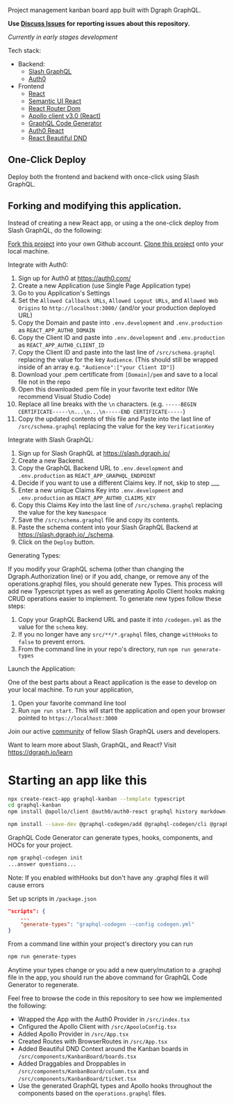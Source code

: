 Project management kanban board app built with Dgraph GraphQL.  

**Use [Discuss Issues](https://discuss.dgraph.io/c/issues/35) for reporting issues about this repository.**

*Currently in early stages development*

Tech stack:
* Backend:
  * [Slash GraphQL](https://dgraph.io/graphql)
  * [Auth0](https://auth0.com/)
* Frontend
  * [React](https://reactjs.org/)
  * [Semantic UI React](https://react.semantic-ui.com/)
  * [React Router Dom](https://www.npmjs.com/package/react-router-dom)
  * [Apollo client v3.0 (React)](https://www.apollographql.com/docs/)
  * [GraphQL Code Generator](https://graphql-code-generator.com/) 
  * [Auth0 React](https://www.npmjs.com/package/@auth0/auth0-react)
  * [React Beautiful DND](https://www.npmjs.com/package/react-beautiful-dnd)
 
## One-Click Deploy

Deploy both the frontend and backend with once-click using Slash GraphQL.

## Forking and modifying this application.

Instead of creating a new React app, or using a the one-click deploy from Slash GraphQL, do the following:

[Fork this project](https://docs.github.com/en/github/getting-started-with-github/fork-a-repo) into your own Github account.
[Clone this project](https://docs.github.com/en/github/getting-started-with-github/fork-a-repo#step-2-create-a-local-clone-of-your-fork) onto your local machine.

Integrate with Auth0:

1. Sign up for Auth0 at https://auth0.com/
2. Create a new Application (use Single Page Application type)
3. Go to you Application's Settings
4. Set the `Allowed Callback URLs`, `Allowed Logout URLs`, and `Allowed Web Origins` to `http://localhost:3000/` (and/or your production deployed URL)
5. Copy the Domain and paste into `.env.development` and `.env.production` as `REACT_APP_AUTH0_DOMAIN`
6. Copy the Client ID and paste into `.env.development` and `.env.production` as `REACT_APP_AUTH0_CLIENT_ID`
7. Copy the Client ID and paste into the last line of `/src/schema.graphql` replacing the value for the key `Audience`. (This should still be wrapped inside of an array e.g. `"Audience":["your Client ID"]`)
8. Download your .pem certificate from `[Domain]/pem` and save to a local file not in the repo
9. Open this downloaded .pem file in your favorite text editor (We recommend Visual Studio Code)
10. Replace all line breaks with the `\n` characters. (e.g. `-----BEGIN CERTIFICATE-----\n...\n...\n-----END CERTIFICATE-----`)
11. Copy the updated contents of this file and Paste into the last line of `/src/schema.graphql` replacing the value for the key `VerificationKey`

Integrate with Slash GraphQL:

1. Sign up for Slash GraphQL at https://slash.dgraph.io/
2. Create a new Backend.
3. Copy the GraphQL Backend URL to `.env.development` and `.env.production` as `REACT_APP_GRAPHQL_ENDPOINT`
4. Decide if you want to use a different Claims key. If not, skip to step ___
5. Enter a new unique Claims Key into `.env.development` and `.env.production` as `REACT_APP_AUTH0_CLAIMS_KEY`
6. Copy this Claims Key into the last line of `/src/schema.graphql` replacing the value for the key `Namespace`
7. Save the `/src/schema.graphql` file and copy its contents.
8. Paste the schema content into your Slash GraphQL Backend at https://slash.dgraph.io/_/schema.
9. Click on the `Deploy` button.

Generating Types:

If you modify your GraphQL schema (other than changing the Dgraph.Authorization line) or if you add, change, or remove
any of the operations.graphql files, you should generate new Types. This process will add new Typescript types as well
as generating Apollo Client hooks making CRUD operations easier to implement. To generate new types follow these steps:

1. Copy your GraphQL Backend URL and paste it into `/codegen.yml` as the value for the `schema` key.
2. If you no longer have any `src/**/*.graphql` files, change `withHooks` to `false` to prevent errors.
3. From the command line in your repo's directory, run `npm run generate-types`

Launch the Application:

One of the best parts about a React application is the ease to develop on your local machine. To run your application,

1. Open your favorite command line tool
2. Run `npm run start`. This will start the application and open your browser pointed to `https://localhost:3000`

Join our active [community](https://discuss.dgraph.io/) of fellow Slash GraphQL users and developers.

Want to learn more about Slash, GraphQL, and React? Visit https://dgraph.io/learn

# Starting an app like this

```sh
npx create-react-app graphql-kanban --template typescript
cd graphql-kanban
npm install @apollo/client @auth0/auth0-react graphql history markdown-to-jsx react-beautiful-dnd react-router-dom semantic-ui-css semantic-ui-react

npm install --save-dev @graphql-codegen/add @graphql-codegen/cli @graphql-codegen/introspection @graphql-codegen/near-operation-file-preset @types/react-router-dom @graphql-codegen/typescript @graphql-codegen/typescript-operations @graphql-codegen/typescript-react-apollo @types/react-beautiful-dnd @types/react-router-dom @types/semantic-ui
```

GraphQL Code Generator can generate types, hooks, components, and HOCs for your project.

```sh
npm graphql-codegen init
...answer questions...
```

Note: If you enabled withHooks but don't have any .graphql files it will cause errors

Set up scripts in `/package.json`

```json
"scripts": {
    ...
    "generate-types": "graphql-codegen --config codegen.yml"
}
```

From a command line within your project's directory you can run

```sh
npm run generate-types
```

Anytime your types change or you add a new query/mutation to a .graphql file in the app, you should run the above command for GraphQL Code Generator to regenerate.

Feel free to browse the code in this repository to see how we implemented the following:

- Wrapped the App with the Auth0 Provider in `/src/index.tsx`
- Cnfigured the Apollo Client with `/src/ApooloConfig.tsx`
- Added Apollo Provider in `/src/App.tsx`
- Created Routes with BrowserRoutes in `/src/App.tsx`
- Added Beautiful DND Context around the Kanban boards in `/src/components/KanbanBoard/boards.tsx`
- Added Draggables and Droppables in `/src/components/KanbanBoard/column.tsx` and `/src/components/KanbanBoard/ticket.tsx`
- Use the generated GraphQL types and Apollo hooks throughout the components based on the `operations.graphql` files.

